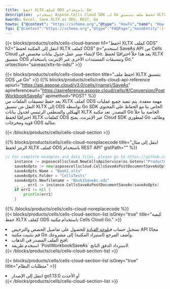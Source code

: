 ```yaml
---
title:  احفظ XLTX كملف ODS باستخدام Go
description:  استخدام Aspose.Cells Cloud SDK لـ Go لحفظ ملف بتنسيق XLTX كملف بتنسيق ODS.
kwords: Excel, Save XLTX as ODS, REST, Go
howto: {"@context": "https://schema.org","@type": "HowTo","name": "How to save XLTX as ODS using the Cells Cloud Go library.","description": "How to save XLTX as ODS using the Cells Cloud Go library.","image": {"@type": "ImageObject"},"url": "/go/saveas/xltx-to-ods/","step": [{ "@type": "HowToStep","name": "How to save XLTX as ODS using the Cells Cloud Go library. step 1", "image": {"@type": "ImageObject",},"url": "/go/saveas/xltx-to-ods/","text": "Register an account at <a href='https://dashboard.aspose.cloud/'>Dashboard</a> to get free API quota & authorization details",},{ "@type": "HowToStep","name": "How to save XLTX as ODS using the Cells Cloud Go library. step 1", "image": {"@type": "ImageObject",},"url": "/go/saveas/xltx-to-ods/","text": "Install Go library and add the reference (import the library) to your project.",},{ "@type": "HowToStep","name": "How to save XLTX as ODS using the Cells Cloud Go library. step 1", "image": {"@type": "ImageObject",},"url": "/go/saveas/xltx-to-ods/","text": "Open the source file in go.",},{ "@type": "HowToStep","name": "How to save XLTX as ODS using the Cells Cloud Go library. step 1", "image": {"@type": "ImageObject",},"url": "/go/saveas/xltx-to-ods/","text": "Use the `PostWorkbookSaveAs` method to retrieve the resulting stream.",}, ],"supply": {"@type": "HowToSupply","name": "document"},"tool": [{"@type": "HowToTool","name": "Goland, Visual Studio Code, Eclipse"},{"@type": "HowToTool","name": "Aspose Cells"}],"totalTime": "PT6M"}
fqa: {"@context":"https://schema.org","@type":"FAQPage","mainEntity":[{"@type":"Question","name":"Why save file as other formats file in C# using REST API?","acceptedAnswer":{"@type":"Answer","text":"Documents are encoded in many ways, and some files may be incompatible with the software you use. To open and read such files, just save them as appropriate file formats.<br/><ol><li>Install .NET SDK and add the reference (import the library) to your project.</li><li>Open the source file in C# using REST API.</li><li>Call the PostWorkbookSaveAsRequest() method, passing an output filename with required extension.</li><li>Get the result of save as a separate file.</li></ol>"}},{"@type":"Question","name":"What file formats can I save as with your C# library?","acceptedAnswer":{"@type":"Answer","text":"We support a variety of file formats for conversion using .NET library, including XLSX, Excel, xls , PDF, CSV, HTML, Markdown, XML, PNG, JPG, TIFF, Json, TXT and many more."}},{"@type":"Question","name":"What is the maximum allowed file size for conversion using this .NET library?","acceptedAnswer":{"@type":"Answer","text":"There are no file size limits for format conversions using .NET library."}}]}
---
```

{{< blocks/products/cells/cells-cloud-banner h1="احفظ XLTX كملف ODS" h2="انتقل إلى المكتبة لحفظ XLTX كملف ODS" p="استخدم SaveAs API من Cells Cloud لإنشاء سير عمل جدول بيانات مخصص في Go. يعد هذا حلاً احترافيًا لحفظ XLTX بتنسيق ODS وتنسيقات المستندات الأخرى عبر الإنترنت باستخدام Go." urlsection="saveas/xltx-to-ods/" >}}

{{< blocks/products/cells/cells-cloud-section title="احفظ ملف XLTX بتنسيق ODS في Go" >}}
{{% blocks/products/cells/cells-cloud-api-reference apiurl="https://api.aspose.cloud/v3.0/cells/{name}/SaveAs" apireferenceurl="https://apireference.aspose.cloud/cells/#/Conversion/PostWorkbookSaveAs" apimethod="POST" %}}
<br/>
يعد حفظ تنسيقات الملفات من XLTX كملف ODS مهمة معقدة. يتم تنفيذ جميع عمليات النقل من تنسيق XLTX إلى ODS بواسطة Go SDK الخاص بنا مع الحفاظ على المحتوى الهيكلي والمنطقي الرئيسي لجدول بيانات XLTX المصدر. تعد مكتبة Go الخاصة بنا حلاً احترافيًا لحفظ XLTX كملفات ODS عبر الإنترنت. يمنح Cloud SDK لمطوري Go وظائف قوية ومخرجات ODS مثالية.

{{< /blocks/products/cells/cells-cloud-section >}}

{{% blocks/products/cells/cells-cloud-noreplacecode title="انتقل إلى مثال الرمز لحفظ XLTX كملف ODS باستخدام REST API" gistPath="" %}}
  
```go
// For complete examples and data files, please go to https://github.com/aspose-cells-cloud/aspose-cells-cloud-go/
    instance := asposecellscloud.NewCellsApiService(os.Getenv("ProductClientId"), os.Getenv("ProductClientSecret"))
    saveAsOpts := new(asposecellscloud.CellsSaveAsPostDocumentSaveAsOpts)
    saveAsOpts.Name = "Book1.xltx"
    saveAsOpts.Folder = "CellsTests"
    saveAsOpts.Newfilename = "Book1SaveAs.ods"
    _, _, err1 := instance.CellsSaveAsPostDocumentSaveAs(saveAsOpts)
    if err1 != nil {
	    println(err1)
    }
```
  
{{% /blocks/products/cells/cells-cloud-noreplacecode %}}
<br/>
{{< blocks/products/cells/cells-cloud-section-list isGrey="true" title="كيفية حفظ XLTX كملف ODS باستخدام مكتبة Cells Cloud Go." >}}
<li> تسجيل حساب في<a href="https://dashboard.aspose.cloud/">لوحة القيادة</a> للحصول على تفاصيل الحصص والترخيص API مجانًا</li>
<li>قم بتثبيت مكتبة Go وأضف المرجع (استيراد المكتبة) إلى مشروعك.</li>
<li>افتح الملف المصدر في الذهاب.</li>
<li>استخدم طريقة `PostWorkbookSaveAs` لاسترداد الدفق الناتج.</li>
{{< /blocks/products/cells/cells-cloud-section-list >}}

{{< blocks/products/cells/cells-cloud-section-list isGrey="true" title="متطلبات النظام" >}}
<li>انتقل إلى الإصدار go1.13.0 أو الأحدث</li>
{{< /blocks/products/cells/cells-cloud-section-list >}}
